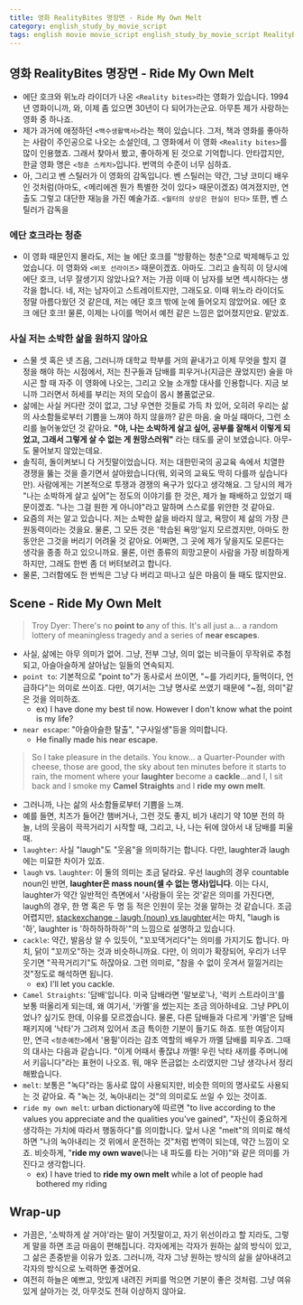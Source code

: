```yaml
---
title: 영화 RealityBites 명장면 - Ride My Own Melt
category: english_study_by_movie_script
tags: english movie movie_script english_study_by_movie_script RealityBites
---
```


## 영화 RealityBites 명장면 - Ride My Own Melt

- 에단 호크와 위노라 라이더가 나온 `<Reality bites>`라는 영화가 있습니다. 1994년 영화이니까, 와, 이제 좀 있으면 30년이 다 되어가는군요. 아무튼 제가 사랑하는 영화 중 하나죠. 
- 제가 과거에 애정하던 `<백수생활백서>`라는 책이 있습니다. 그저, 책과 영화를 좋아하는 사람이 주인공으로 나오는 소설인데, 그 영화에서 이 영화 `<Reality bites>`를 많이 인용했죠. 그래서 찾아서 봤고, 좋아하게 된 것으로 기억합니다. 안타깝지만, 한글 영화 명은 `<청춘 스케치>`입니다. 번역의 수준이 너무 심하죠. 
- 아, 그리고 벤 스틸러가 이 영화의 감독입니다. 벤 스틸러는 약간, 그냥 코미디 배우인 것처럼(아마도, <메리에겐 뭔가 특별한 것이 있다> 때문이겠죠) 여겨졌지만, 연출도 그렇고 대단한 재능을 가진 예술가죠. `<월터의 상상은 현실이 된다>` 또한, 벤 스틸러가 감독을 

### 에단 호크라는 청춘

- 이 영화 때문인지 몰라도, 저는 늘 에단 호크를 "방황하는 청춘"으로 박제해두고 있었습니다. 이 영화와 `<비포 선라이즈>` 때문이겠죠. 아마도. 그리고 솔직히 이 당시에 에단 호크, 너무 잘생기지 않았나요? 저는 가끔 이때 이 남자를 보면 섹시하다는 생각을 합니다. 네, 저는 남자이고 스트레이트지만, 그래도요. 이때 위노라 라이더도 정말 아름다웠던 것 같은데, 저는 에단 호크 밖에 눈에 들어오지 않았어요. 에단 호크 에단 호크! 물론, 이제는 나이를 먹어서 예전 같은 느낌은 없어졌지만요.
맡았죠.

### 사실 저는 소박한 삶을 원하지 않아요

- 스물 셋 혹은 넷 즈음, 그러니까 대학교 학부를 거의 끝내가고 이제 무엇을 할지 결정을 해야 하는 시점에서, 저는 친구들과 담배를 피우거나(지금은 끊었지만) 술을 마시곤 할 때 자주 이 영화에 나오는, 그리고 오늘 소개할 대사를 인용합니다. 지금 보니까 그러면서 허세를 부리는 저의 모습이 몹시 볼품없군요.
- 삶에는 사실 커다란 것이 없고, 그냥 우연한 것들로 가득 차 있어, 오히려 우리는 삶의 사소함들로부터 기쁨을 느껴야 하지 않을까? 같은 마음. 술 마실 때마다, 그런 소리를 늘어놓았던 것 같아요. **"야, 나는 소박하게 살고 싶어, 공부를 잘해서 이렇게 되었고, 그래서 그렇게 살 수 없는 게 원망스러워"** 라는 태도를 굳이 보였습니다. 아무-도 물어보지 않았는데요.
- 솔직히, 돌이켜보니 다 거짓말이었습니다. 저는 대한민국의 공교육 속에서 치열한 경쟁을 뚫는 것을 즐기면서 살아왔습니다(뭐, 외국의 교육도 딱히 다를까 싶습니다만). 사람에게는 기본적으로 투쟁과 경쟁의 욕구가 있다고 생각해요. 그 당시의 제가 "나는 소박하게 살고 싶어"는 정도의 이야기를 한 것은, 제가 늘 패배하고 있었기 때문이겠죠. "나는 그걸 원한 게 아니야"라고 말하며 스스로를 위안한 것 같아요.
- 요즘의 저는 알고 있습니다. 저는 소박한 삶을 바라지 않고, 욕망이 제 삶의 가장 큰 원동력이라는 것을요. 물론, 그 모든 것은 '학습된 욕망'일지 모르겠지만, 아마도 한동안은 그것을 버리기 어려울 것 같아요. 어쩌면, 그 곳에 제가 닿을지도 모른다는 생각을 종종 하고 있으니까요. 물론, 이런 종류의 희망고문이 사람을 가장 비참하게 하지만, 그래도 한번 좀 더 버텨보려고 합니다.
- 물론, 그러함에도 한 번씩은 그냥 다 버리고 떠나고 싶은 마음이 들 때도 많지만요.

## Scene - Ride My Own Melt

> Troy Dyer: There's no **point to** any of this. It's all just a... a random lottery of meaningless tragedy and a series of **near escapes**.

- 사실, 삶에는 아무 의미가 없어. 그냥, 전부 그냥, 의미 없는 비극들이 무작위로 추첨되고, 아슬아슬하게 살아남는 일들의 연속되지.
- `point to`: 기본적으로 "point to"가 동사로서 쓰이면, "~를 가리키다, 들먹이다, 언급하다"는 의미로 쓰이죠. 다만, 여기서는 그냥 명사로 쓰였기 때문에 "~점, 의미"같은 것을 의미하죠.
  - ex) I have done my best til now. However I don't know what the point is my life?
- `near escape`: "아슬아슬한 탈출", "구사일생"등을 의미합니다.
  - He finally made his near escape.

> So I take pleasure in the details. You know... a Quarter-Pounder with cheese, those are good, the sky about ten minutes before it starts to rain, the moment where your **laughter** become a **cackle**...and I, I sit back and I smoke my **Camel Straights** and I **ride my own melt**.

- 그러니까, 나는 삶의 사소함들로부터 기쁨을 느껴. 
- 예를 들면, 치즈가 들어간 햄버거나, 그런 것도 좋지, 비가 내리기 약 10분 전의 하늘, 너의 웃음이 끅끅거리기 시작할 때, 그리고, 나, 나는 뒤에 앉아서 내 담배를 피울 때.
- `laughter`: 사실 "laugh"도 "웃음"을 의미하기는 합니다. 다만, laughter과 laugh에는 미묘한 차이가 있죠.
- `laugh` vs. `laughter`: 이 둘의 의미는 조금 달라요. 우선 laugh의 경우 countable noun인 반면, **laughter은 mass noun(셀 수 없는 명사)입니다**. 이는 다시, laughter가 약간 일반적인 측면에서 '사람들이 웃는 것'같은 의미를 가진다면, laugh의 경우, 한 명 혹은 두 명 등 적은 인원이 웃는 것을 말하는 것 같습니다. 조금 어렵지만, [stackexchange - laugh (noun) vs laughter](https://ell.stackexchange.com/questions/11981/laugh-noun-vs-laughter)서는 마치, "laugh is '하', laughter is '하하하하하하'"의 느낌으로 설명하고 있습니다.
- `cackle`: 약간, 발음상 알 수 있듯이, "꼬꼬댁거리다"는 의미를 가지기도 합니다. 마치, 닭이 "꼬끼오"하는 것과 비슷하니까요. 다만, 이 의미가 확장되어, 우리가 너무 웃기면 "끅끅거리기"도 하잖아요. 그런 의미로, "참을 수 없이 웃겨서 낄낄거리는 것"정도로 해석하면 됩니다.
  - ex) I'll let you cackle.
- `Camel Straights`: '담배'입니다. 미국 담배라면 '말보로'나, '럭키 스트라이크'를 보통 떠올리게 되는데, 왜 여기서, '카멜'을 썼는지는 조금 의아하네요. 그냥 PPL이었나? 싶기도 한데, 이유를 모르겠습니다. 물론, 다른 담배들과 다르게 '카멜'은 담배 패키지에 '낙타'가 그려져 있어서 조금 특이한 기분이 들기도 하죠.  또한 여담이지만, 연극 `<청춘예찬>`에서 '용필'이라는 감초 역할의 배우가 까멜 담배를 피우죠. 그때의 대사는 다음과 같습니다. "이게 어때서 좋잖냐 까멜! 우린 낙타 새끼를 주머니에서 키웁니다"라는 표현이 나오죠. 뭐, 매우 뜬금없는 소리였지만 그냥 생각나서 정리해봤습니다.
- `melt`: 보통은 "녹다"라는 동사로 많이 사용되지만, 비슷한 의미의 명사로도 사용되는 것 같아요. 즉 "녹는 것, 녹아내리는 것"의 의미로도 쓰일 수 있는 것이죠.
- `ride my own melt`: urban dictionary에 따르면 "to live according to the values you appreciate and the qualities you've gained", "자신이 중요하게 생각하는 가치에 따라서 행동하다"를 의미합니다. 앞서 나온 "melt"의 의미로 해석하면 "나의 녹아내리는 것 위에서 운전하는 것"처럼 번역이 되는데, 약간 느낌이 오죠. 비슷하게, "**ride my own wave**(나는 내 파도를 타는 거야)"와 같은 의미를 가진다고 생각합니다.
  - ex) I have tried to **ride my own melt** while a lot of people had bothered my riding

## Wrap-up 

- 가끔은, '소박하게 살 거야'라는 말이 거짓말이고, 자기 위선이라고 할 지라도, 그렇게 말을 하면 조금 마음이 편해집니다. 각자에게는 각자가 원하는 삶의 방식이 있고, 그 삶은 존중받을 이유가 있죠. 그러니까, 각자 그냥 원하는 방식의 삶을 살아내려고 각자의 방식으로 노력하면 좋겠어요.
- 여전히 하늘은 예쁘고, 맛있게 내려진 커피를 먹으면 기분이 좋은 것처럼. 그냥 여유 있게 살아가는 것, 아무것도 전혀 이상하지 않아요.
